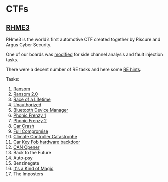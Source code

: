 # CTFs

## [RHME3](https://rhme.riscure.com/3/challenges)

RHme3 is the world’s first automotive CTF created together by Riscure and Argus Cyber Security.

One of our boards was [modified](rhme3/hw.md) for side channel analysis and fault injection tasks.

There were a decent number of RE tasks and here some [RE hints](rhme3/rehints.md).

Tasks:

1. [Ransom](rhme3/ransome.md)
1. [Ransom 2.0](rhme3/ransome2.md)
1. [Race of a Lifetime](rhme3/race_of_a_lifetime.md)
1. [Unauthorized](rhme3/unauthorized.md)
1. [Bluetooth Device Manager](rhme3/bluetooth_manager.md)
1. [Phonic Frenzy 1](rhme3/phonic1.md)
1. [Phonic Frenzy 2](rhme3/phonic2.md)
1. [Car Crash](rhme3/car_crash.md)
1. [Full Compromise](rhme3/full_compromise.md)
1. [Climate Controller Catastrophe](rhme3/climat_controller.md)
1. [Car Key Fob hardware backdoor](rhme3/car_key_fob_hardware.md)
1. [CAN Opener](rhme3/can_opener.md)
1. Back to the Future
1. Auto-psy
1. Benzinegate
1. [It's a Kind of Magic](rhme3/its_a_kind_of_magic.md)
1. The Imposters
